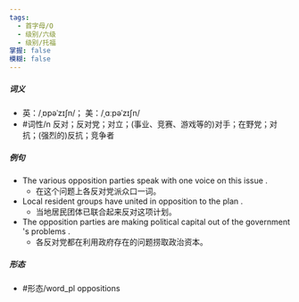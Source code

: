 ```yaml
---
tags:
  - 首字母/O
  - 级别/六级
  - 级别/托福
掌握: false
模糊: false
---
```

##### 词义
- 英：/ˌɒpəˈzɪʃn/； 美：/ˌɑːpəˈzɪʃn/
- #词性/n  反对；反对党；对立；(事业、竞赛、游戏等的)对手；在野党；对抗；(强烈的)反抗；竞争者
##### 例句
- The various opposition parties speak with one voice on this issue .
	- 在这个问题上各反对党派众口一词。
- Local resident groups have united in opposition to the plan .
	- 当地居民团体已联合起来反对这项计划。
- The opposition parties are making political capital out of the government 's problems .
	- 各反对党都在利用政府存在的问题捞取政治资本。
##### 形态
- #形态/word_pl oppositions
